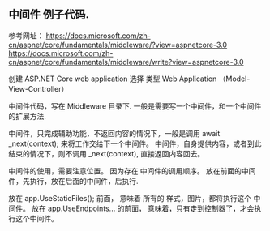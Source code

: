 ## 中间件 例子代码.

参考网址：
https://docs.microsoft.com/zh-cn/aspnet/core/fundamentals/middleware/?view=aspnetcore-3.0
https://docs.microsoft.com/zh-cn/aspnet/core/fundamentals/middleware/write?view=aspnetcore-3.0


创建 ASP.NET Core web application
选择 类型 Web Application （Model-View-Controller）


中间件代码，写在 Middleware 目录下.
一般是需要写一个中间件，和一个中间件的扩展方法.

中间件，只完成辅助功能，不返回内容的情况下，一般是调用 await _next(context); 来将工作交给下一个中间件。
中间件，自身提供内容，或者到此结束的情况下，则不调用 _next(context), 直接返回内容回去。


中间件的使用，需要注意位置。
因为存在 中间件的调用顺序。
放在前面的中间件，先执行，放在后面的中间件，后执行.

放在 app.UseStaticFiles(); 前面， 意味着 所有的 样式，图片，都将执行这个 中间件。
放在 app.UseEndpoints... 的前面， 意味着，只有走到控制器了，才会执行这个中间件。

